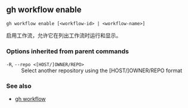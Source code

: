 

## gh workflow enable

```
gh workflow enable [<workflow-id> | <workflow-name>]
```

启用工作流，允许它在列出工作流时运行和显示。

### Options inherited from parent commands

<dl class="flags">
	<dt><code>-R</code>, <code>--repo &lt;[HOST/]OWNER/REPO&gt;</code></dt>
	<dd>Select another repository using the [HOST/]OWNER/REPO format</dd>
</dl>

### See also

-   [gh workflow](./gh_workflow.zh.md)
